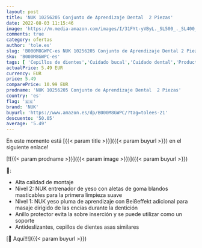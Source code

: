 ```yaml
---
layout: post
title: 'NUK 10256205 Conjunto de Aprendizaje Dental  2 Piezas'
date: 2022-08-03 11:15:46
image: 'https://m.media-amazon.com/images/I/31FYt-yVByL._SL500_._SL400_.jpg'
comments: true
category: ofertas
author: 'tole.es'
slug: 'B000M8GWPC-es NUK 10256205 Conjunto de Aprendizaje Dental 2 Piezas'
sku: 'B000M8GWPC-es'
tags: [ 'Cepillos de dientes','Cuidado bucal','Cuidado dental','Productos para el cuidado dental de bebés y niños','Salud y cuidado personal','nuk','🇪🇸', ]
actualPrice: 5.49 EUR
currency: EUR
price: 5.49
comparePrice: 10.99 EUR
prodname: 'NUK 10256205 Conjunto de Aprendizaje Dental  2 Piezas'
country: 'es'
flag: '🇪🇸'
brand: 'NUK'
buyurl: 'https://www.amazon.es/dp/B000M8GWPC/?tag=tolees-21'
descuento: '50.05'
average: '5.49'
---
```


En este momento está [{{< param title >}}]({{< param buyurl >}}) en el siguiente enlace!

[![{{< param prodname >}}]({{< param image >}})]({{< param buyurl >}})

🔎:

- Alta calidad de montaje
- Nivel 2: NUK entrenador de yeso con aletas de goma blandos masticables para la primera limpieza suave
- Nivel 1: NUK yeso pluma de aprendizaje con Beißeffekt adicional para masaje dirigido de las encías durante la dentición
- Anillo protector evita la sobre inserción y se puede utilizar como un soporte
- Antideslizantes, cepillos de dientes asas similares

[🛒 Aquí!!!]({{< param buyurl >}})
